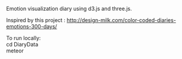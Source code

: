 Emotion visualization diary using d3.js and three.js.

Inspired by this project : http://design-milk.com/color-coded-diaries-emotions-300-days/

To run locally: <br />
cd DiaryData <br />
meteor
